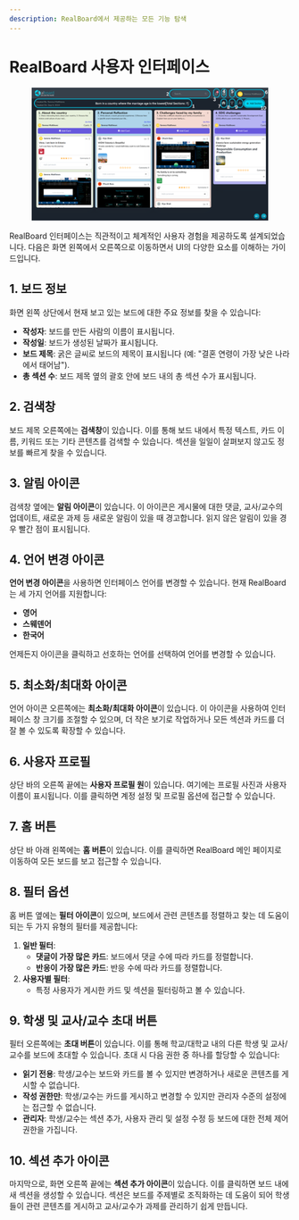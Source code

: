 ```yaml
---
description: RealBoard에서 제공하는 모든 기능 탐색
---
```


# RealBoard 사용자 인터페이스

<figure><img src="../.gitbook/assets/1 (1).png" alt=""><figcaption></figcaption></figure>

RealBoard 인터페이스는 직관적이고 체계적인 사용자 경험을 제공하도록 설계되었습니다. 다음은 화면 왼쪽에서 오른쪽으로 이동하면서 UI의 다양한 요소를 이해하는 가이드입니다.

## 1. 보드 정보

화면 왼쪽 상단에서 현재 보고 있는 보드에 대한 주요 정보를 찾을 수 있습니다:

* **작성자**: 보드를 만든 사람의 이름이 표시됩니다.
* **작성일**: 보드가 생성된 날짜가 표시됩니다.
* **보드 제목**: 굵은 글씨로 보드의 제목이 표시됩니다 (예: "결혼 연령이 가장 낮은 나라에서 태어남").
* **총 섹션 수**: 보드 제목 옆의 괄호 안에 보드 내의 총 섹션 수가 표시됩니다.

## 2. 검색창

보드 제목 오른쪽에는 **검색창**이 있습니다. 이를 통해 보드 내에서 특정 텍스트, 카드 이름, 키워드 또는 기타 콘텐츠를 검색할 수 있습니다. 섹션을 일일이 살펴보지 않고도 정보를 빠르게 찾을 수 있습니다.

## 3. 알림 아이콘

검색창 옆에는 **알림 아이콘**이 있습니다. 이 아이콘은 게시물에 대한 댓글, 교사/교수의 업데이트, 새로운 과제 등 새로운 알림이 있을 때 경고합니다. 읽지 않은 알림이 있을 경우 빨간 점이 표시됩니다.

## 4. 언어 변경 아이콘

**언어 변경 아이콘**을 사용하면 인터페이스 언어를 변경할 수 있습니다. 현재 RealBoard는 세 가지 언어를 지원합니다:

* **영어**
* **스웨덴어**
* **한국어**

언제든지 아이콘을 클릭하고 선호하는 언어를 선택하여 언어를 변경할 수 있습니다.

## 5. 최소화/최대화 아이콘

언어 아이콘 오른쪽에는 **최소화/최대화 아이콘**이 있습니다. 이 아이콘을 사용하여 인터페이스 창 크기를 조절할 수 있으며, 더 작은 보기로 작업하거나 모든 섹션과 카드를 더 잘 볼 수 있도록 확장할 수 있습니다.

## 6. 사용자 프로필

상단 바의 오른쪽 끝에는 **사용자 프로필 원**이 있습니다. 여기에는 프로필 사진과 사용자 이름이 표시됩니다. 이를 클릭하면 계정 설정 및 프로필 옵션에 접근할 수 있습니다.

## 7. 홈 버튼

상단 바 아래 왼쪽에는 **홈 버튼**이 있습니다. 이를 클릭하면 RealBoard 메인 페이지로 이동하여 모든 보드를 보고 접근할 수 있습니다.

## 8. 필터 옵션

홈 버튼 옆에는 **필터 아이콘**이 있으며, 보드에서 관련 콘텐츠를 정렬하고 찾는 데 도움이 되는 두 가지 유형의 필터를 제공합니다:

1. **일반 필터**:
   * **댓글이 가장 많은 카드**: 보드에서 댓글 수에 따라 카드를 정렬합니다.
   * **반응이 가장 많은 카드**: 반응 수에 따라 카드를 정렬합니다.
2. **사용자별 필터**:
   * 특정 사용자가 게시한 카드 및 섹션을 필터링하고 볼 수 있습니다.

## 9. 학생 및 교사/교수 초대 버튼

필터 오른쪽에는 **초대 버튼**이 있습니다. 이를 통해 학교/대학교 내의 다른 학생 및 교사/교수를 보드에 초대할 수 있습니다. 초대 시 다음 권한 중 하나를 할당할 수 있습니다:

* **읽기 전용**: 학생/교수는 보드와 카드를 볼 수 있지만 변경하거나 새로운 콘텐츠를 게시할 수 없습니다.
* **작성 권한만**: 학생/교수는 카드를 게시하고 변경할 수 있지만 관리자 수준의 설정에는 접근할 수 없습니다.
* **관리자**: 학생/교수는 섹션 추가, 사용자 관리 및 설정 수정 등 보드에 대한 전체 제어 권한을 가집니다.

## 10. 섹션 추가 아이콘

마지막으로, 화면 오른쪽 끝에는 **섹션 추가 아이콘**이 있습니다. 이를 클릭하면 보드 내에 새 섹션을 생성할 수 있습니다. 섹션은 보드를 주제별로 조직화하는 데 도움이 되어 학생들이 관련 콘텐츠를 게시하고 교사/교수가 과제를 관리하기 쉽게 만듭니다.
